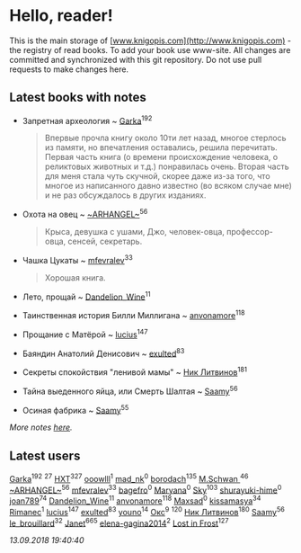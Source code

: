 # Hello, reader!
This is the main storage of [www.knigopis.com](http://www.knigopis.com) - the registry of read books.
To add your book use www-site. All changes are committed and synchronized with this git repository.
Do not use pull requests to make changes here.


## Latest books with notes
* Запретная археология ~ [Garka](users/115/115753719718250012620-google)<sup>192</sup>
    > Впервые прочла книгу около 10ти лет назад, многое стерлось из памяти, но впечатления оставались, решила перечитать. Первая часть книга (о времени происхождение человека, о реликтовых животных и т.д.) понравилась очень. Вторая часть для меня стала чуть скучной, скорее даже из-за того, что многое из написанного давно известно (во всяком случае мне) и не раз обсуждалось в других изданиях.

* Охота на овец ~ [~ARHANGEL~](users/642/64251996-vkontakte)<sup>56</sup>
    > Крыса, девушка с ушами, Джо, человек-овца, профессор-овца, сенсей, секретарь.

* Чашка Цукаты ~ [mfevralev](users/140/140966150-vkontakte)<sup>33</sup>
    > Хорошая книга.

* Лето, прощай ~ [Dandelion_Wine](users/586/58602788-vkontakte)<sup>11</sup>

* Таинственная история Билли Миллигана ~ [anvonamore](users/595/5957175-vkontakte)<sup>118</sup>

* Прощание с Матёрой ~ [lucius](users/838/83820536-yandex)<sup>147</sup>

* Баяндин Анатолий Денисович ~ [exulted](users/100/100599204551896265722-google)<sup>83</sup>

* Секреты спокойствия "ленивой мамы" ~ [Ник Литвинов](users/241/241974816-vkontakte)<sup>181</sup>

* Тайна выеденного яйца, или Смерть Шалтая ~ [Saamy](users/115/115226508-vkontakte)<sup>56</sup>

* Осиная фабрика ~ [Saamy](users/115/115226508-vkontakte)<sup>55</sup>


_More notes [here](latest_books_with_notes.md)._


## Latest users
[Garka](users/115/115753719718250012620-google)<sup>192</sup> 
[](users/118/118041836581529110049-google)<sup>27</sup> 
[HXT](users/100/100002563462782-facebook)<sup>327</sup> 
[ooowlll](users/134/134553023-vkontakte)<sup>1</sup> 
[mad_nk](users/411/4117164-vkontakte)<sup>0</sup> 
[borodach](users/157/15706320-vkontakte)<sup>135</sup> 
[M.Schwan ](users/101/101892939810731181399-google)<sup>46</sup> 
[~ARHANGEL~](users/642/64251996-vkontakte)<sup>56</sup> 
[mfevralev](users/140/140966150-vkontakte)<sup>33</sup> 
[bagefro](users/346/346316791-vkontakte)<sup>0</sup> 
[Maryana](users/444/444030981-vkontakte)<sup>0</sup> 
[Sky](users/118/118049897850017649660-google)<sup>103</sup> 
[shurayuki-hime](users/203/203857348-vkontakte)<sup>0</sup> 
[joan789](users/240/2401650-vkontakte)<sup>74</sup> 
[Dandelion_Wine](users/586/58602788-vkontakte)<sup>11</sup> 
[anvonamore](users/595/5957175-vkontakte)<sup>118</sup> 
[Maxsad](users/129/1299452270136652-facebook)<sup>0</sup> 
[kissamasya](users/684/68439978-vkontakte)<sup>34</sup> 
[Rimanec](users/113/113832328425673061200-google)<sup>1</sup> 
[lucius](users/838/83820536-yandex)<sup>147</sup> 
[exulted](users/100/100599204551896265722-google)<sup>83</sup> 
[youno](users/302/302928912-vkontakte)<sup>14</sup> 
[Окс](users/102/102536471289425216982-google)<sup>9</sup> 
[](users/115/115826717712507836033-google)<sup>120</sup> 
[Ник Литвинов](users/241/241974816-vkontakte)<sup>180</sup> 
[Saamy](users/115/115226508-vkontakte)<sup>56</sup> 
[le_brouillard](users/133/13330781-vkontakte)<sup>32</sup> 
[Janet](users/108/108113656204404967440-google)<sup>665</sup> 
[elena-gagina2014](users/208/208969292-yandex)<sup>2</sup> 
[Lost in Frost](users/103/103293621948650602575-google)<sup>127</sup> 


_13.09.2018 19:40:40_
